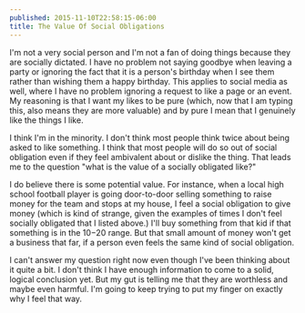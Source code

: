 ```yaml
---
published: 2015-11-10T22:58:15-06:00
title: The Value Of Social Obligations
---
```

I'm not a very social person and I'm not a fan of doing things because they are socially dictated. I have no problem not saying goodbye when leaving a party or ignoring the fact that it is a person's birthday when I see them rather than wishing them a happy birthday. This applies to social media as well, where I have no problem ignoring a request to like a page or an event. My reasoning is that I want my likes to be pure (which, now that I am typing this, also means they are more valuable) and by pure I mean that I genuinely like the things I like.

I think I'm in the minority. I don't think most people think twice about being asked to like something. I think that most people will do so out of social obligation even if they feel ambivalent about or dislike the thing. That leads me to the question "what is the value of a socially obligated like?"

I do believe there is some potential value. For instance, when a local high school football player is going door-to-door selling something to raise money for the team and stops at my house, I feel a social obligation to give money (which is kind of strange, given the examples of times I don't feel socially obligated that I listed above.) I'll buy something from that kid if that something is in the $10-$20 range. But that small amount of money won't get a business that far, if a person even feels the same kind of social obligation.

I can't answer my question right now even though I've been thinking about it quite a bit. I don't think I have enough information to come to a solid, logical conclusion yet. But my gut is telling me that they are worthless and maybe even harmful. I'm going to keep trying to put my finger on exactly why I feel that way.